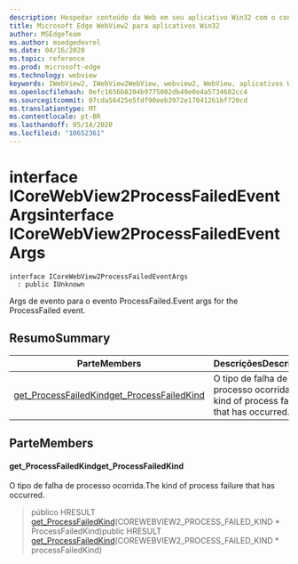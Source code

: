```yaml
---
description: Hospedar conteúdo da Web em seu aplicativo Win32 com o controle WebView2 do Microsoft Edge
title: Microsoft Edge WebView2 para aplicativos Win32
author: MSEdgeTeam
ms.author: msedgedevrel
ms.date: 04/16/2020
ms.topic: reference
ms.prod: microsoft-edge
ms.technology: webview
keywords: IWebView2, IWebView2WebView, webview2, WebView, aplicativos Win32, Win32, Edge, ICoreWebView2, ICoreWebView2Controller, controle do navegador, HTML Edge
ms.openlocfilehash: 0efc1656b8204b9775002db49e0e4a5734682cc4
ms.sourcegitcommit: 07cda56425e5fdf90eeb3972e17041261bf720cd
ms.translationtype: MT
ms.contentlocale: pt-BR
ms.lasthandoff: 05/14/2020
ms.locfileid: "10652361"
---
```

# <span data-ttu-id="d7bc8-104">interface ICoreWebView2ProcessFailedEventArgs</span><span class="sxs-lookup"><span data-stu-id="d7bc8-104">interface ICoreWebView2ProcessFailedEventArgs</span></span> 

```
interface ICoreWebView2ProcessFailedEventArgs
  : public IUnknown
```

<span data-ttu-id="d7bc8-105">Args de evento para o evento ProcessFailed.</span><span class="sxs-lookup"><span data-stu-id="d7bc8-105">Event args for the ProcessFailed event.</span></span>

## <span data-ttu-id="d7bc8-106">Resumo</span><span class="sxs-lookup"><span data-stu-id="d7bc8-106">Summary</span></span>

 <span data-ttu-id="d7bc8-107">Parte</span><span class="sxs-lookup"><span data-stu-id="d7bc8-107">Members</span></span>                        | <span data-ttu-id="d7bc8-108">Descrições</span><span class="sxs-lookup"><span data-stu-id="d7bc8-108">Descriptions</span></span>
--------------------------------|---------------------------------------------
[<span data-ttu-id="d7bc8-109">get_ProcessFailedKind</span><span class="sxs-lookup"><span data-stu-id="d7bc8-109">get_ProcessFailedKind</span></span>](#get_processfailedkind) | <span data-ttu-id="d7bc8-110">O tipo de falha de processo ocorrida.</span><span class="sxs-lookup"><span data-stu-id="d7bc8-110">The kind of process failure that has occurred.</span></span>

## <span data-ttu-id="d7bc8-111">Parte</span><span class="sxs-lookup"><span data-stu-id="d7bc8-111">Members</span></span>

#### <span data-ttu-id="d7bc8-112">get_ProcessFailedKind</span><span class="sxs-lookup"><span data-stu-id="d7bc8-112">get_ProcessFailedKind</span></span> 

<span data-ttu-id="d7bc8-113">O tipo de falha de processo ocorrida.</span><span class="sxs-lookup"><span data-stu-id="d7bc8-113">The kind of process failure that has occurred.</span></span>

> <span data-ttu-id="d7bc8-114">público HRESULT [get_ProcessFailedKind](#get_processfailedkind)(COREWEBVIEW2_PROCESS_FAILED_KIND \* ProcessFailedKind)</span><span class="sxs-lookup"><span data-stu-id="d7bc8-114">public HRESULT [get_ProcessFailedKind](#get_processfailedkind)(COREWEBVIEW2_PROCESS_FAILED_KIND \* processFailedKind)</span></span>

